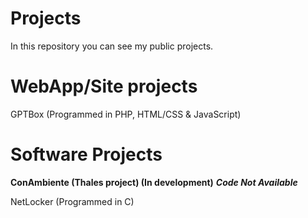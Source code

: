 # **Projects**
In this repository you can see my public projects.
# WebApp/Site projects
GPTBox (Programmed in PHP, HTML/CSS & JavaScript)

# Software Projects
**ConAmbiente (Thales project) (In development)** ***Code Not Available***


NetLocker (Programmed in C)
